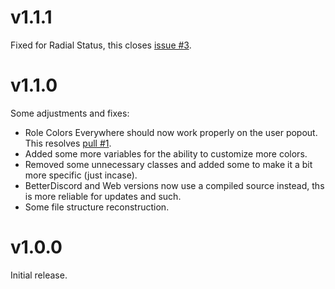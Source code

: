 # v1.1.1
Fixed for Radial Status, this closes [issue #3](https://github.com/Discord-Theme-Addons/amazing-activity-cards/issues/3).

# v1.1.0
Some adjustments and fixes:
- Role Colors Everywhere should now work properly on the user popout. This resolves [pull #1](https://github.com/Discord-Theme-Addons/amazing-activity-cards/pull/1).
- Added some more variables for the ability to customize more colors.
- Removed some unnecessary classes and added some to make it a bit more specific (just incase).
- BetterDiscord and Web versions now use a compiled source instead, ths is more reliable for updates and such.
- Some file structure reconstruction.

# v1.0.0
Initial release.